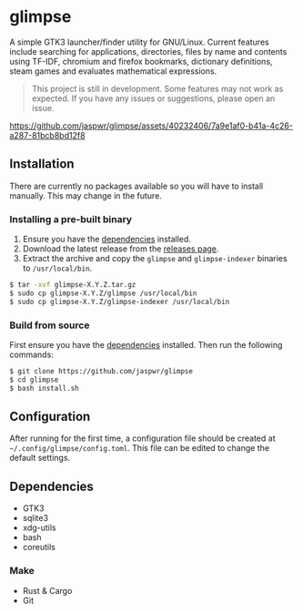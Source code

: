 # glimpse
A simple GTK3 launcher/finder utility for GNU/Linux. Current features include searching for applications, directories, files by name and contents using TF-IDF, chromium and firefox bookmarks, dictionary definitions, steam games and evaluates mathematical expressions.

> This project is still in development. Some features may not work as expected. If you have any issues or suggestions, please open an issue.

https://github.com/jaspwr/glimpse/assets/40232406/7a9e1af0-b41a-4c26-a287-81bcb8bd12f8

## Installation
There are currently no packages available so you will have to install manually. This may change in the future.
### Installing a pre-built binary
1. Ensure you have the [dependencies](#dependencies) installed.
2. Download the latest release from the [releases page](https://github.com/jaspwr/glimpse/releases).
3. Extract the archive and copy the `glimpse` and `glimpse-indexer` binaries to `/usr/local/bin`.
```bash
$ tar -xvf glimpse-X.Y.Z.tar.gz
$ sudo cp glimpse-X.Y.Z/glimpse /usr/local/bin
$ sudo cp glimpse-X.Y.Z/glimpse-indexer /usr/local/bin
```
### Build from source
First ensure you have the [dependencies](#dependencies) installed. Then run the following commands:
```bash
$ git clone https://github.com/jaspwr/glimpse
$ cd glimpse
$ bash install.sh
```

## Configuration
After running for the first time, a configuration file should be created at `~/.config/glimpse/config.toml`. This file can be edited to change the default settings.

## Dependencies
* GTK3
* sqlite3
* xdg-utils
* bash
* coreutils

### Make
* Rust & Cargo
* Git
